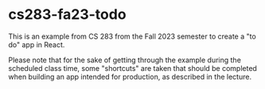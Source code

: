 # cs283-fa23-todo

This is an example from CS 283 from the Fall 2023 semester to create a "to do" app in React.

Please note that for the sake of getting through the example during the scheduled class time, some "shortcuts" are taken that should be completed when building an app intended for production, as described in the lecture.
